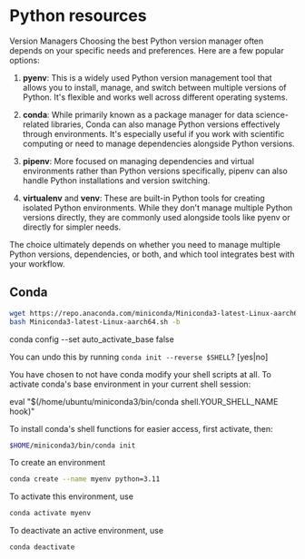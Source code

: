 # Python resources

Version Managers
Choosing the best Python version manager often depends on your specific needs and preferences. Here are a few popular options:

1. **pyenv**: This is a widely used Python version management tool that allows you to install, manage, and switch between multiple versions of Python. It's flexible and works well across different operating systems.

2. **conda**: While primarily known as a package manager for data science-related libraries, Conda can also manage Python versions effectively through environments. It's especially useful if you work with scientific computing or need to manage dependencies alongside Python versions.

3. **pipenv**: More focused on managing dependencies and virtual environments rather than Python versions specifically, pipenv can also handle Python installations and version switching.

4. **virtualenv** and **venv**: These are built-in Python tools for creating isolated Python environments. While they don't manage multiple Python versions directly, they are commonly used alongside tools like pyenv or directly for simpler needs.

The choice ultimately depends on whether you need to manage multiple Python versions, dependencies, or both, and which tool integrates best with your workflow.


## Conda
```bash
wget https://repo.anaconda.com/miniconda/Miniconda3-latest-Linux-aarch64.sh
bash Miniconda3-latest-Linux-aarch64.sh -b
```

conda config --set auto_activate_base false

You can undo this by running `conda init --reverse $SHELL`? [yes|no]

You have chosen to not have conda modify your shell scripts at all.
To activate conda's base environment in your current shell session:

eval "$(/home/ubuntu/miniconda3/bin/conda shell.YOUR_SHELL_NAME hook)"

To install conda's shell functions for easier access, first activate, then:
```bash
$HOME/miniconda3/bin/conda init
```

To create an environment
```bash
conda create --name myenv python=3.11
```
To activate this environment, use
```bash
conda activate myenv
```
To deactivate an active environment, use
```bash
conda deactivate
```